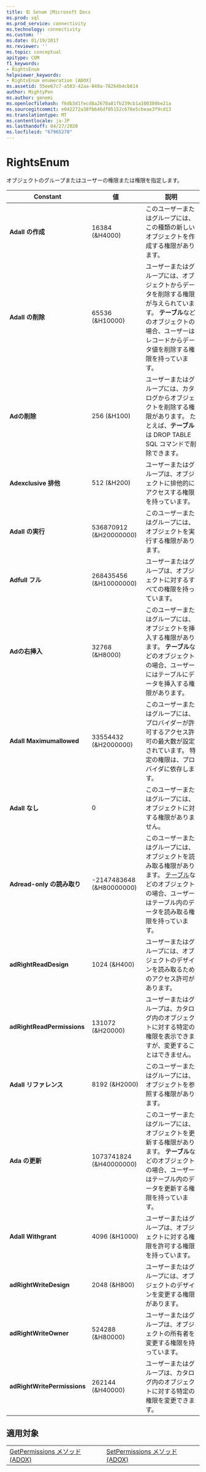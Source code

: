 ```yaml
---
title: 右 Senum |Microsoft Docs
ms.prod: sql
ms.prod_service: connectivity
ms.technology: connectivity
ms.custom: ''
ms.date: 01/19/2017
ms.reviewer: ''
ms.topic: conceptual
apitype: COM
f1_keywords:
- RightsEnum
helpviewer_keywords:
- RightsEnum enumeration [ADOX]
ms.assetid: 55ee67c7-a583-42aa-849a-78264b4cb614
author: MightyPen
ms.author: genemi
ms.openlocfilehash: f6db3d1fecd8a2670a81fb239cb1a100389be21a
ms.sourcegitcommit: e042272a38fb646df05152c676e5cbeae3f9cd13
ms.translationtype: MT
ms.contentlocale: ja-JP
ms.lasthandoff: 04/27/2020
ms.locfileid: "67965278"
---
```

# <a name="rightsenum"></a>RightsEnum
オブジェクトのグループまたはユーザーの権限または権限を指定します。  
  
|Constant|値|説明|  
|--------------|-----------|-----------------|  
|**Adall の作成**|16384 (&H4000)|このユーザーまたはグループには、この種類の新しいオブジェクトを作成する権限があります。|  
|**Adall の削除**|65536 (&H10000)|ユーザーまたはグループには、オブジェクトからデータを削除する権限が与えられています。 **テーブル**などのオブジェクトの場合、ユーザーはレコードからデータ値を削除する権限を持っています。|  
|**Adの削除**|256 (&H100)|ユーザーまたはグループには、カタログからオブジェクトを削除する権限があります。 たとえば、**テーブル**は DROP TABLE SQL コマンドで削除できます。|  
|**Adexclusive 排他**|512 (&H200)|ユーザーまたはグループは、オブジェクトに排他的にアクセスする権限を持っています。|  
|**Adall の実行**|536870912 (&H20000000)|このユーザーまたはグループには、オブジェクトを実行する権限があります。|  
|**Adfull フル**|268435456 (&H10000000)|ユーザーまたはグループは、オブジェクトに対するすべての権限を持っています。|  
|**Adの右挿入**|32768 (&H8000)|このユーザーまたはグループには、オブジェクトを挿入する権限があります。 **テーブル**などのオブジェクトの場合、ユーザーにはテーブルにデータを挿入する権限があります。|  
|**Adall Maximumallowed**|33554432 (&H2000000)|このユーザーまたはグループには、プロバイダーが許可するアクセス許可の最大数が設定されています。 特定の権限は、プロバイダに依存します。|  
|**Adall なし**|0|このユーザーまたはグループには、オブジェクトに対する権限がありません。|  
|**Adread-only の読み取り**|-2147483648 (&H80000000)|このユーザーまたはグループには、オブジェクトを読み取る権限があります。 [テーブル](../../../ado/reference/adox-api/table-object-adox.md)などのオブジェクトの場合、ユーザーはテーブル内のデータを読み取る権限を持っています。|  
|**adRightReadDesign**|1024 (&H400)|ユーザーまたはグループには、オブジェクトのデザインを読み取るためのアクセス許可があります。|  
|**adRightReadPermissions**|131072 (&H20000)|ユーザーまたはグループは、カタログ内のオブジェクトに対する特定の権限を表示できますが、変更することはできません。|  
|**Adall リファレンス**|8192 (&H2000)|このユーザーまたはグループには、オブジェクトを参照する権限があります。|  
|**Ada の更新**|1073741824 (&H40000000)|このユーザーまたはグループには、オブジェクトを更新する権限があります。 **テーブル**などのオブジェクトの場合、ユーザーはテーブル内のデータを更新する権限を持っています。|  
|**Adall Withgrant**|4096 (&H1000)|ユーザーまたはグループは、オブジェクトに対する権限を許可する権限を持っています。|  
|**adRightWriteDesign**|2048 (&H800)|ユーザーまたはグループには、オブジェクトのデザインを変更する権限があります。|  
|**adRightWriteOwner**|524288 (&H80000)|ユーザーまたはグループは、オブジェクトの所有者を変更する権限を持っています。|  
|**adRightWritePermissions**|262144 (&H40000)|ユーザーまたはグループは、カタログ内のオブジェクトに対する特定の権限を変更できます。|  
  
## <a name="applies-to"></a>適用対象  
  
|||  
|-|-|  
|[GetPermissions メソッド (ADOX)](../../../ado/reference/adox-api/getpermissions-method-adox.md)|[SetPermissions メソッド (ADOX)](../../../ado/reference/adox-api/setpermissions-method-adox.md)|

